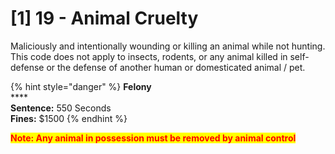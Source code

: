 # \[1] 19 - Animal Cruelty

Maliciously and intentionally wounding or killing an animal while not hunting. This code does not apply to insects, rodents, or any animal killed in self-defense or the defense of another human or domesticated animal / pet.

{% hint style="danger" %}
**Felony**\
****\
**Sentence:** 550 Seconds\
**Fines:** $1500
{% endhint %}

<mark style="color:red;">**Note: Any animal in possession must be removed by animal control**</mark>
